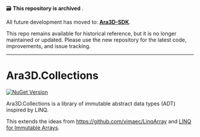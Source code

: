 🗃️ **This repository is archived** .

All future development has moved to: **[Ara3D-SDK](https://github.com/ara3d/ara3d-sdk)**.

This repo remains available for historical reference, but it is no longer maintained or updated.
Please use the new repository for the latest code, improvements, and issue tracking.

---

# Ara3D.Collections

[![NuGet Version](https://img.shields.io/nuget/v/Ara3D.Collections)](https://www.nuget.org/packages/Ara3D.Collections)

Ara3D.Collections is a library of immutable abstract data types (ADT) inspired by LINQ.

This extends the ideas from <https://github.com/vimaec/LinqArray> and 
[LINQ for Immutable Arrays](https://www.codeproject.com/Articles/517728/LINQ-for-Immutable-Arrays).
